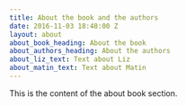 ```yaml
---
title: About the book and the authors
date: 2016-11-03 18:48:00 Z
layout: about
about_book_heading: About the book
about_authors_heading: About the authors
about_liz_text: Text about Liz
about_matin_text: Text about Matin
---
```

This is the content of the about book section.
